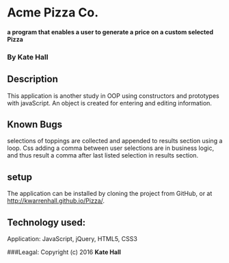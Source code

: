 # Acme Pizza Co.

#### a program that enables a user to generate a price on a custom selected Pizza

### By Kate Hall

## Description
This application is another study in OOP using constructors and prototypes with javaScript. An object is created for entering and editing information.

## Known Bugs
selections of toppings are collected and appended to results section using a loop.  Css adding a comma between user selections are in business logic, and thus result a comma after last listed selection in results section.


## setup
The application can be installed by cloning the project from GitHub, or at http://kwarrenhall.github.io/Pizza/.

## Technology used:
Application: JavaScript, jQuery, HTML5, CSS3

###Leagal:
Copyright (c) 2016 **Kate Hall**
